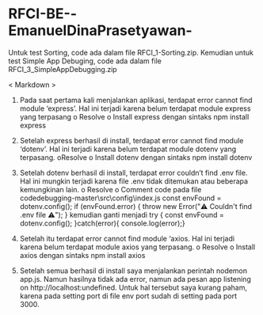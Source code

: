# RFCI-BE--EmanuelDinaPrasetyawan-

Untuk test Sorting, code ada dalam file RFCI_1-Sorting.zip. Kemudian untuk test Simple App Debuging, code ada dalam file RFCI_3_SimpleAppDebugging.zip

< Markdown >

1.	Pada saat pertama kali menjalankan aplikasi, terdapat error cannot find module ‘express’. Hal ini terjadi karena belum terdapat module express yang terpasang
    o Resolve
      o	Install express dengan sintaks npm install express
      
2.	Setelah express berhasil di install, terdapat error cannot find module ‘dotenv’. Hal ini terjadi karena belum terdapat module dotenv yang terpasang.
    oResolve
      o	Install dotenv dengan sintaks npm install dotenv
      
3.	Setelah dotenv berhasil di install, terdapat error couldn’t find .env file. Hal ini mungkin terjadi karena file .env tidak ditemukan atau beberapa kemungkinan lain.
    o Resolve
      o	Comment code pada file codedebugging-master\src\config\index.js const envFound = dotenv.config(); if (envFound.error) {
        throw new Error("⚠️  Couldn't find .env file  ⚠️"); } kemudian ganti menjadi try { const envFound = dotenv.config(); }catch(error){ console.log(error);}
  
4.	Setelah itu terdapat error cannot find module ‘axios. Hal ini terjadi karena belum terdapat module axios yang terpasang.
    o Resolve
      o	Install axios dengan sintaks npm install axios
      
5.	Setelah semua berhasil di install saya menjalankan perintah nodemon app.js. Namun hasilnya tidak ada error, namun ada pesan app listening on http://localhost:undefined.
    Untuk hal tersebut saya kurang paham, karena pada setting port di file env port sudah di setting pada port 3000.

      

